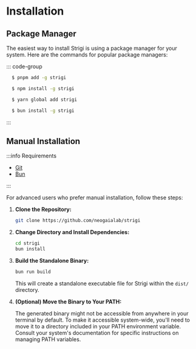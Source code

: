 # Installation

## Package Manager

The easiest way to install Strigi is using a package manager for your system. Here are the commands for popular package managers:

::: code-group

```sh [pnpm]
  $ pnpm add -g strigi
```

```sh [npm]
  $ npm install -g strigi
```

```sh [yarn]
  $ yarn global add strigi
```

```sh [bun]
  $ bun install -g strigi
```

:::

## Manual Installation <Badge type="danger" text="advanced" />

:::info Requirements

- [Git](https://git-scm.com/downloads)
- [Bun](https://bun.sh/)

:::

For advanced users who prefer manual installation, follow these steps:

1. **Clone the Repository:**

   ```bash
   git clone https://github.com/neogaialab/strigi
   ```

2. **Change Directory and Install Dependencies:**

   ```bash
   cd strigi
   bun install
   ```

3. **Build the Standalone Binary:**

   ```bash
   bun run build
   ```

   This will create a standalone executable file for Strigi within the `dist/` directory.

4. **(Optional) Move the Binary to Your PATH:**

   The generated binary might not be accessible from anywhere in your terminal by default. To make it accessible system-wide, you'll need to move it to a directory included in your PATH environment variable. Consult your system's documentation for specific instructions on managing PATH variables.
